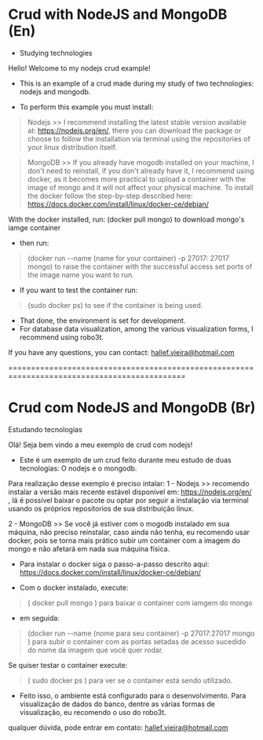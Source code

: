 # Crud with NodeJS and MongoDB (En)
* Studying technologies

 Hello! Welcome to my nodejs crud example!

- This is an example of a crud made during my study of two technologies: nodejs and mongodb.

- To perform this example you must install:

> Nodejs >> I recommend installing the latest stable version available at: https://nodejs.org/en/, there you can download the package or choose to follow the installation via terminal using the repositories of your linux distribution itself.

> MongoDB >> If you already have mogodb installed on your machine, I don't need to reinstall, if you don't already have it, I recommend using docker, as it becomes more practical to upload a container with the image of mongo and it will not affect your physical machine.
To install the docker follow the step-by-step described here: https://docs.docker.com/install/linux/docker-ce/debian/

With the docker installed, run:
(docker pull mongo) to download mongo's iamge container

- then run:
> (docker run --name (name for your container) -p 27017: 27017 mongo) to raise the container with the successful access set ports of the image name you want to run.

- If you want to test the container run:

> (sudo docker ps) to see if the container is being used.

- That done, the environment is set for development.
- For database data visualization, among the various visualization forms, I recommend using robo3t.

If you have any questions, you can contact: hallef.vieira@hotmail.com

=============================================================================================

# Crud com NodeJS and MongoDB (Br)
Estudando tecnologias

Olá! Seja bem vindo a meu exemplo de crud com nodejs!

- Este é um exemplo de um crud feito durante meu estudo de duas tecnologias: O nodejs e o mongodb.

Para realização desse exemplo é preciso intalar:
1 - Nodejs >>  recomendo instalar a versão mais recente estável disponível em: https://nodejs.org/en/ , lá é possível baixar o pacote ou optar por seguir a instalação via terminal usando os próprios repositorios de sua distribuição linux.

2 - MongoDB >> Se você já estiver com o mogodb instalado em sua máquina, não preciso reinstalar, caso ainda não tenha, eu recomendo usar docker, pois se torna mais prático subir um container com a imagem do mongo e não afetará em nada sua máquina física.

* Para instalar o docker siga o passo-a-passo descrito aqui: https://docs.docker.com/install/linux/docker-ce/debian/

- Com o docker instalado, execute:
> ( docker pull mongo ) para baixar o container com iamgem do mongo

- em seguida:
> (docker run --name (nome para seu container) -p 27017:27017 mongo ) para subir o container com as portas setadas de acesso sucedido do nome da imagem que você quer rodar.

Se quiser testar o container execute:
> ( sudo docker ps ) para ver se o container está sendo utilizado.

- Feito isso, o ambiente está configurado para o desenvolvimento.
Para visualização de dados do banco, dentre as várias formas de visualização, eu recomendo o uso do robo3t.

qualquer dúvida, pode entrar em contato: hallef.vieira@hotmail.com
